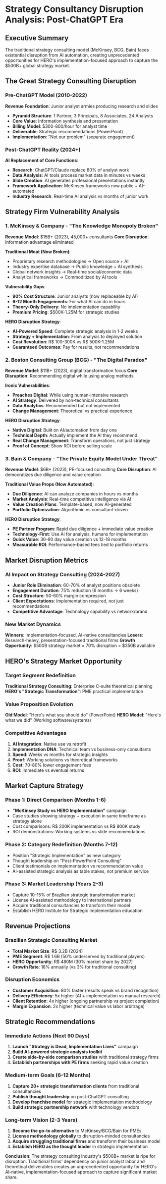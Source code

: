 # Strategy Consultancy Disruption Analysis: Post-ChatGPT Era

## Executive Summary
The traditional strategy consulting model (McKinsey, BCG, Bain) faces existential disruption from AI automation, creating unprecedented opportunities for HERO's implementation-focused approach to capture the $500B+ global strategy market.

## The Great Strategy Consulting Disruption

### Pre-ChatGPT Model (2010-2022)
**Revenue Foundation**: Junior analyst armies producing research and slides
- **Pyramid Structure**: 1 Partner, 3 Principals, 8 Associates, 24 Analysts
- **Core Value**: Information synthesis and presentation
- **Billing Model**: $300-800/hour for analyst time
- **Deliverable**: Strategic recommendations (PowerPoint)
- **Implementation**: "Not our problem" (separate engagement)

### Post-ChatGPT Reality (2024+)
**AI Replacement of Core Functions**:
- **Research**: ChatGPT/Claude replace 80% of analyst work
- **Data Analysis**: AI tools process market data in minutes vs weeks
- **Slide Creation**: AI generates professional presentations instantly
- **Framework Application**: McKinsey frameworks now public + AI-automated
- **Industry Research**: Real-time AI analysis vs months of junior work

## Strategy Firm Vulnerability Analysis

### 1. McKinsey & Company - "The Knowledge Monopoly Broken"
**Revenue Model**: $15B+ (2023), 45,000+ consultants
**Core Disruption**: Information advantage eliminated

**Traditional Moat (Now Broken)**:
- Proprietary research methodologies → Open source + AI
- Industry expertise database → Public knowledge + AI synthesis
- Global network insights → Real-time social/economic data
- Analytical frameworks → Commoditized by AI tools

**Vulnerability Gaps**:
- **90% Cost Structure**: Junior analysts (now replaceable by AI)
- **6-12 Month Engagements**: For what AI can do in hours
- **Theory-Only Delivery**: No implementation capability
- **Premium Pricing**: $500K-1.25M for strategic studies

**HERO Disruption Strategy**:
- **AI-Powered Speed**: Complete strategic analysis in 1-2 weeks
- **Strategy + Implementation**: From analysis to deployed solution
- **Cost Revolution**: R$ 100-300K vs R$ 500K-1.25M
- **Guaranteed Outcomes**: Pay for results, not recommendations

### 2. Boston Consulting Group (BCG) - "The Digital Paradox"
**Revenue Model**: $11B+ (2023), digital transformation focus
**Core Disruption**: Recommending digital while using analog methods

**Ironic Vulnerabilities**:
- **Preaches Digital**: While using human-intensive research
- **AI Strategy**: Delivered by non-technical consultants
- **Data Analytics**: Recommended but not implemented
- **Change Management**: Theoretical vs practical experience

**HERO Disruption Strategy**:
- **Native Digital**: Built on AI/automation from day one
- **Technical Depth**: Actually implement the AI they recommend
- **Real Change Management**: Transform operations, not just strategy
- **Proof of Concept**: Show ROI before selling scale

### 3. Bain & Company - "The Private Equity Model Under Threat"
**Revenue Model**: $6B+ (2023), PE-focused consulting
**Core Disruption**: AI democratizes due diligence and value creation

**Traditional Value Props (Now Automated)**:
- **Due Diligence**: AI can analyze companies in hours vs months
- **Market Analysis**: Real-time competitive intelligence via AI
- **Value Creation Plans**: Template-based, now AI-generated
- **Portfolio Optimization**: Algorithmic vs consultant-driven

**HERO Disruption Strategy**:
- **PE Partner Program**: Rapid due diligence + immediate value creation
- **Technology-First**: Use AI for analysis, humans for implementation
- **Quick Value**: 30-90 day value creation vs 12-18 months
- **Measurable ROI**: Performance-based fees tied to portfolio returns

## Market Disruption Metrics

### AI Impact on Strategy Consulting (2024-2027)
- **Junior Role Elimination**: 60-70% of analyst positions obsolete
- **Engagement Duration**: 75% reduction (6 months → 6 weeks)
- **Cost Structure**: 50-60% margin compression
- **Client Expectations**: Implementation required, not just recommendations
- **Competitive Advantage**: Technology capability vs network/brand

### New Market Dynamics
**Winners**: Implementation-focused, AI-native consultancies
**Losers**: Research-heavy, presentation-focused traditional firms
**Growth Opportunity**: $500B strategy market × 70% disruption = $350B available

## HERO's Strategy Market Opportunity

### Target Segment Redefinition
**Traditional Strategy Consulting**: Enterprise C-suite theoretical planning
**HERO's "Strategic Transformation"**: PME practical implementation

### Value Proposition Evolution
**Old Model**: "Here's what you should do" (PowerPoint)
**HERO Model**: "Here's what we did" (Working software/systems)

### Competitive Advantages
1. **AI Integration**: Native use vs retrofit
2. **Implementation DNA**: Technical team vs business-only consultants
3. **Speed**: Weeks vs months for strategic insights
4. **Proof**: Working solutions vs theoretical frameworks
5. **Cost**: 70-80% lower engagement fees
6. **ROI**: Immediate vs eventual returns

## Market Capture Strategy

### Phase 1: Direct Comparison (Months 1-6)
- **"McKinsey Study vs HERO Implementation"** campaign
- Case studies showing strategy + execution in same timeframe as strategy alone
- Cost comparisons: R$ 200K implementation vs R$ 800K study
- ROI demonstrations: Working systems vs slide recommendations

### Phase 2: Category Redefinition (Months 7-12)
- Position "Strategic Implementation" as new category
- Thought leadership on "Post-PowerPoint Consulting"
- Client testimonials on implementation vs recommendation value
- AI-assisted strategic analysis as table stakes, not premium service

### Phase 3: Market Leadership (Years 2-3)
- Capture 10-15% of Brazilian strategic transformation market
- License AI-assisted methodology to international partners
- Acquire traditional consultancies to transform their model
- Establish HERO Institute for Strategic Implementation education

## Revenue Projections

### Brazilian Strategic Consulting Market
- **Total Market Size**: R$ 3.2B (2024)
- **PME Segment**: R$ 1.6B (50% underserved by traditional players)
- **HERO Opportunity**: R$ 480M (30% market share by 2027)
- **Growth Rate**: 18% annually (vs 3% for traditional consulting)

### Disruption Economics
- **Customer Acquisition**: 80% faster (results speak vs brand recognition)
- **Delivery Efficiency**: 5x higher (AI + implementation vs manual research)
- **Client Retention**: 4x higher (ongoing partnership vs project completion)
- **Margin Expansion**: 2x higher (technical value vs labor arbitrage)

## Strategic Recommendations

### Immediate Actions (Next 90 Days)
1. **Launch "Strategy is Dead, Implementation Lives"** campaign
2. **Build AI-powered strategic analysis toolkit**
3. **Create side-by-side comparison studies** with traditional strategy firms
4. **Establish partnerships with PE firms** seeking rapid value creation

### Medium-term Goals (6-12 Months)
1. **Capture 20+ strategic transformation clients** from traditional consultancies
2. **Publish thought leadership** on post-ChatGPT consulting
3. **Develop franchise model** for strategic implementation methodology
4. **Build strategic partnership network** with technology vendors

### Long-term Vision (2-3 Years)
1. **Become the go-to alternative** to McKinsey/BCG/Bain for PMEs
2. **License methodology globally** to disruption-minded consultancies
3. **Acquire struggling traditional firms** and transform their business model
4. **Establish HERO as the thought leader** in strategic implementation

**Conclusion**: The strategy consulting industry's $500B+ market is ripe for disruption. Traditional firms' dependency on junior analyst labor and theoretical deliverables creates an unprecedented opportunity for HERO's AI-native, implementation-focused approach to capture significant market share.
